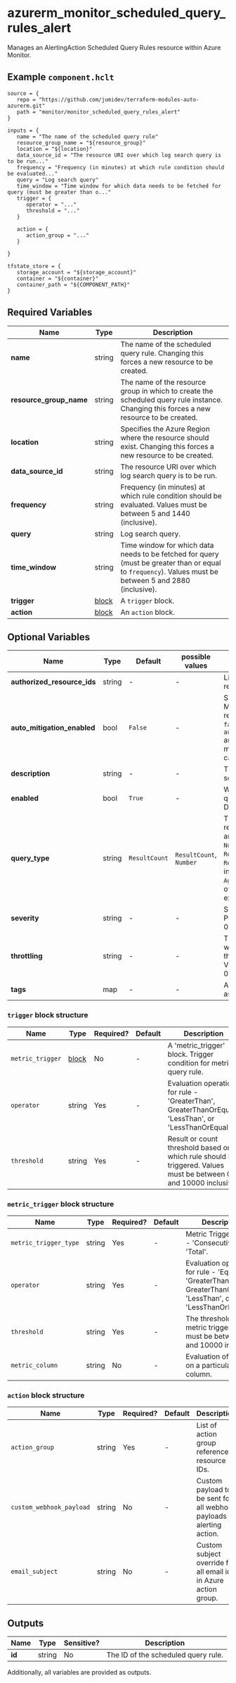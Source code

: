 # azurerm_monitor_scheduled_query_rules_alert

Manages an AlertingAction Scheduled Query Rules resource within Azure Monitor.

## Example `component.hclt`

```hcl
source = {
   repo = "https://github.com/jumidev/terraform-modules-auto-azurerm.git"   
   path = "monitor/monitor_scheduled_query_rules_alert"   
}

inputs = {
   name = "The name of the scheduled query rule"   
   resource_group_name = "${resource_group}"   
   location = "${location}"   
   data_source_id = "The resource URI over which log search query is to be run..."   
   frequency = "Frequency (in minutes) at which rule condition should be evaluated..."   
   query = "Log search query"   
   time_window = "Time window for which data needs to be fetched for query (must be greater than o..."   
   trigger = {
      operator = "..."      
      threshold = "..."      
   }
   
   action = {
      action_group = "..."      
   }
   
}

tfstate_store = {
   storage_account = "${storage_account}"   
   container = "${container}"   
   container_path = "${COMPONENT_PATH}"   
}

```

## Required Variables

| Name | Type |  Description |
| ---- | --------- |  ----------- |
| **name** | string |  The name of the scheduled query rule. Changing this forces a new resource to be created. | 
| **resource_group_name** | string |  The name of the resource group in which to create the scheduled query rule instance. Changing this forces a new resource to be created. | 
| **location** | string |  Specifies the Azure Region where the resource should exist. Changing this forces a new resource to be created. | 
| **data_source_id** | string |  The resource URI over which log search query is to be run. | 
| **frequency** | string |  Frequency (in minutes) at which rule condition should be evaluated. Values must be between 5 and 1440 (inclusive). | 
| **query** | string |  Log search query. | 
| **time_window** | string |  Time window for which data needs to be fetched for query (must be greater than or equal to `frequency`). Values must be between 5 and 2880 (inclusive). | 
| **trigger** | [block](#trigger-block-structure) |  A `trigger` block. | 
| **action** | [block](#action-block-structure) |  An `action` block. | 

## Optional Variables

| Name | Type |  Default  |  possible values |  Description |
| ---- | --------- |  ----------- | ----------- | ----------- |
| **authorized_resource_ids** | string |  -  |  -  |  List of Resource IDs referred into query. | 
| **auto_mitigation_enabled** | bool |  `False`  |  -  |  Should the alerts in this Metric Alert be auto resolved? Defaults to `false`. -> **NOTE** `auto_mitigation_enabled` and `throttling` are mutually exclusive and cannot both be set. | 
| **description** | string |  -  |  -  |  The description of the scheduled query rule. | 
| **enabled** | bool |  `True`  |  -  |  Whether this scheduled query rule is enabled. Default is `true`. | 
| **query_type** | string |  `ResultCount`  |  `ResultCount`, `Number`  |  The type of query results. Possible values are `ResultCount` and `Number`. Default is `ResultCount`. If set to `ResultCount`, `query` must include an `AggregatedValue` column of a numeric type, for example, `Heartbeat | summarize AggregatedValue = count() by bin(TimeGenerated, 5m)`. | 
| **severity** | string |  -  |  -  |  Severity of the alert. Possible values include: 0, 1, 2, 3, or 4. | 
| **throttling** | string |  -  |  -  |  Time (in minutes) for which Alerts should be throttled or suppressed. Values must be between 0 and 10000 (inclusive). | 
| **tags** | map |  -  |  -  |  A mapping of tags to assign to the resource. | 

### `trigger` block structure

| Name | Type | Required? | Default | Description |
| ---- | ---- | --------- | ------- | ----------- |
| `metric_trigger` | [block](#metric_trigger-block-structure) | No | - | A 'metric_trigger' block. Trigger condition for metric query rule. |
| `operator` | string | Yes | - | Evaluation operation for rule - 'GreaterThan', GreaterThanOrEqual', 'LessThan', or 'LessThanOrEqual'. |
| `threshold` | string | Yes | - | Result or count threshold based on which rule should be triggered. Values must be between 0 and 10000 inclusive. |

### `metric_trigger` block structure

| Name | Type | Required? | Default | Description |
| ---- | ---- | --------- | ------- | ----------- |
| `metric_trigger_type` | string | Yes | - | Metric Trigger Type - 'Consecutive' or 'Total'. |
| `operator` | string | Yes | - | Evaluation operation for rule - 'Equal', 'GreaterThan', GreaterThanOrEqual', 'LessThan', or 'LessThanOrEqual'. |
| `threshold` | string | Yes | - | The threshold of the metric trigger. Values must be between 0 and 10000 inclusive. |
| `metric_column` | string | No | - | Evaluation of metric on a particular column. |

### `action` block structure

| Name | Type | Required? | Default | Description |
| ---- | ---- | --------- | ------- | ----------- |
| `action_group` | string | Yes | - | List of action group reference resource IDs. |
| `custom_webhook_payload` | string | No | - | Custom payload to be sent for all webhook payloads in alerting action. |
| `email_subject` | string | No | - | Custom subject override for all email ids in Azure action group. |



## Outputs

| Name | Type | Sensitive? | Description |
| ---- | ---- | --------- | --------- |
| **id** | string | No  | The ID of the scheduled query rule. | 

Additionally, all variables are provided as outputs.
